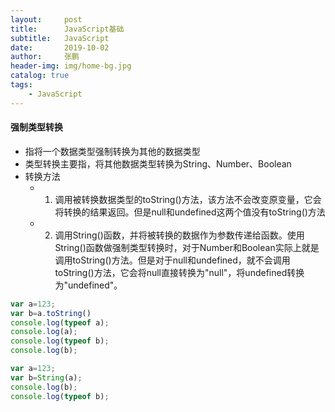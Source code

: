 ```yaml
---
layout:     post 
title:      JavaScript基础
subtitle:   JavaScript
date:       2019-10-02
author:     张鹏
header-img: img/home-bg.jpg
catalog: true   
tags:                         
    - JavaScript
---
```


#### 强制类型转换

- 指将一个数据类型强制转换为其他的数据类型
- 类型转换主要指，将其他数据类型转换为String、Number、Boolean
- 转换方法
   - 1. 调用被转换数据类型的toString()方法，该方法不会改变原变量，它会将转换的结果返回。但是null和undefined这两个值没有toString()方法
   - 2. 调用String()函数，并将被转换的数据作为参数传递给函数。使用String()函数做强制类型转换时，对于Number和Boolean实际上就是调用toString()方法。但是对于null和undefined，就不会调用toString()方法，它会将null直接转换为"null"，将undefined转换为"undefined"。

```JavaScript
var a=123;
var b=a.toString()
console.log(typeof a);
console.log(a);
console.log(typeof b);
console.log(b);

var a=123;
var b=String(a);
console.log(b);
console.log(typeof b);
```